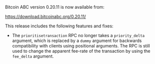 Bitcoin ABC version 0.20.11 is now available from:

  <https://download.bitcoinabc.org/0.20.11/>

This release includes the following features and fixes:
 - The `prioritisetransaction` RPC no longer takes a `priority_delta` argument,
   which is replaced by a `dummy` argument for backwards compatibility with
   clients using positional arguments. The RPC is still used to change the
   apparent fee-rate of the transaction by using the `fee_delta` argument.
